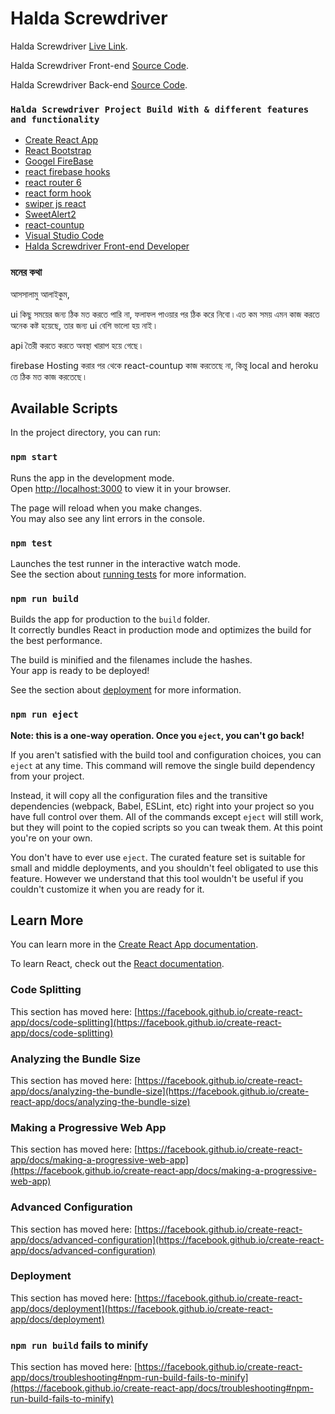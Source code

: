 # Halda Screwdriver

Halda Screwdriver [Live Link](https://halda-screwdriver.web.app/home).

Halda Screwdriver Front-end [Source Code](https://github.com/programming-hero-web-course1/manufacturer-website-client-side-arafathossion).

Halda Screwdriver Back-end [Source Code](https://github.com/programming-hero-web-course1/manufacturer-website-server-side-arafathossion).


### `Halda Screwdriver Project Build With & different features and functionality` 

* [Create React App](https://github.com/facebook/create-react-app)
* [React Bootstrap](https://react-bootstrap.github.io/)
* [Googel FireBase](https://firebase.google.com/)
* [react firebase hooks](https://github.com/CSFrequency/react-firebase-hooks)
* [react router 6](https://reactrouter.com/)
* [react form hook](https://react-hook-form.com/)
* [swiper js react](https://swiperjs.com/react)
* [SweetAlert2](https://sweetalert2.github.io/)
* [react-countup](https://www.npmjs.com/package/react-countup)
* [Visual Studio Code](https://code.visualstudio.com/)
* [Halda Screwdriver Front-end Developer](https://github.com/arafathossion)


### মনের কথা
আসসালামু আলাইকুম,

ui কিছু সময়ের জন্য ঠিক মত করতে পারি না, ফলাফল পাওয়ার পর ঠিক করে নিবো ৷ এত কম সময় এমন কাজ করতে অনেক কষ্ট হয়েছে, তার জন্য ui বেশি ভালো হয় নাই ৷

api তৈরী করতে করতে অবস্থা খারাপ হয়ে গেছে ৷

firebase Hosting করার পর থেকে react-countup কাজ করতেছে না, কিন্তু local and heroku তে ঠিক মত কাজ করতেছে ৷


## Available Scripts

In the project directory, you can run:

### `npm start`

Runs the app in the development mode.\
Open [http://localhost:3000](http://localhost:3000) to view it in your browser.

The page will reload when you make changes.\
You may also see any lint errors in the console.

### `npm test`

Launches the test runner in the interactive watch mode.\
See the section about [running tests](https://facebook.github.io/create-react-app/docs/running-tests) for more information.

### `npm run build`

Builds the app for production to the `build` folder.\
It correctly bundles React in production mode and optimizes the build for the best performance.

The build is minified and the filenames include the hashes.\
Your app is ready to be deployed!

See the section about [deployment](https://facebook.github.io/create-react-app/docs/deployment) for more information.

### `npm run eject`

**Note: this is a one-way operation. Once you `eject`, you can't go back!**

If you aren't satisfied with the build tool and configuration choices, you can `eject` at any time. This command will remove the single build dependency from your project.

Instead, it will copy all the configuration files and the transitive dependencies (webpack, Babel, ESLint, etc) right into your project so you have full control over them. All of the commands except `eject` will still work, but they will point to the copied scripts so you can tweak them. At this point you're on your own.

You don't have to ever use `eject`. The curated feature set is suitable for small and middle deployments, and you shouldn't feel obligated to use this feature. However we understand that this tool wouldn't be useful if you couldn't customize it when you are ready for it.

## Learn More

You can learn more in the [Create React App documentation](https://facebook.github.io/create-react-app/docs/getting-started).

To learn React, check out the [React documentation](https://reactjs.org/).

### Code Splitting

This section has moved here: [https://facebook.github.io/create-react-app/docs/code-splitting](https://facebook.github.io/create-react-app/docs/code-splitting)

### Analyzing the Bundle Size

This section has moved here: [https://facebook.github.io/create-react-app/docs/analyzing-the-bundle-size](https://facebook.github.io/create-react-app/docs/analyzing-the-bundle-size)

### Making a Progressive Web App

This section has moved here: [https://facebook.github.io/create-react-app/docs/making-a-progressive-web-app](https://facebook.github.io/create-react-app/docs/making-a-progressive-web-app)

### Advanced Configuration

This section has moved here: [https://facebook.github.io/create-react-app/docs/advanced-configuration](https://facebook.github.io/create-react-app/docs/advanced-configuration)

### Deployment

This section has moved here: [https://facebook.github.io/create-react-app/docs/deployment](https://facebook.github.io/create-react-app/docs/deployment)

### `npm run build` fails to minify

This section has moved here: [https://facebook.github.io/create-react-app/docs/troubleshooting#npm-run-build-fails-to-minify](https://facebook.github.io/create-react-app/docs/troubleshooting#npm-run-build-fails-to-minify)
